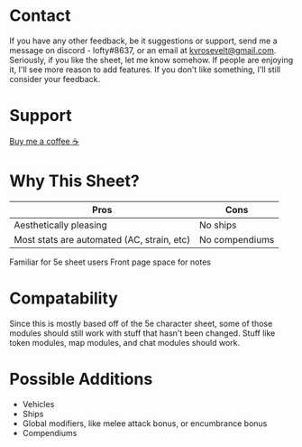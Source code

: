 


# Contact
If you have any other feedback, be it suggestions or support, send me a message on discord - lofty#8637, or an email at kvrosevelt@gmail.com. Seriously, if you like the sheet, let me know somehow. If people are enjoying it, I'll see more reason to add features. If you don't like something, I'll still consider your feedback.


# Support
[Buy me a coffee ☕](https://www.buymeacoffee.com/lofty)


# Why This Sheet?

Pros | Cons
------------ | -------------
Aesthetically pleasing | No ships
Most stats are automated (AC, strain, etc) | No compendiums
Familiar for 5e sheet users
Front page space for notes



# Compatability
Since this is mostly based off of the 5e character sheet, some of those modules should still work with stuff that hasn't been changed. Stuff like token modules, map modules, and chat modules should work. 



# Possible Additions
- Vehicles
- Ships
- Global modifiers, like melee attack bonus, or encumbrance bonus
- Compendiums
